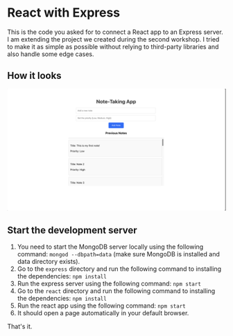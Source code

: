 # React with Express

This is the code you asked for to connect a React app to an Express server.
I am extending the project we created during the second workshop.
I tried to make it as simple as possible without relying to third-party libraries and also handle some edge cases.

## How it looks
![react-app-ui](./screenshots/running-app.png)

## Start the development server

1. You need to start the MongoDB server locally using the following command: `mongod --dbpath=data` (make sure MongoDB is installed and data directory exists).
2. Go to the `express` directory and run the following command to installing the dependencies: `npm install`
3. Run the express server using the following command: `npm start`
4. Go to the `react` directory and run the following command to installing the dependencies: `npm install`
5. Run the react app using the following command: `npm start`
6. It should open a page automatically in your default browser.

That's it.
